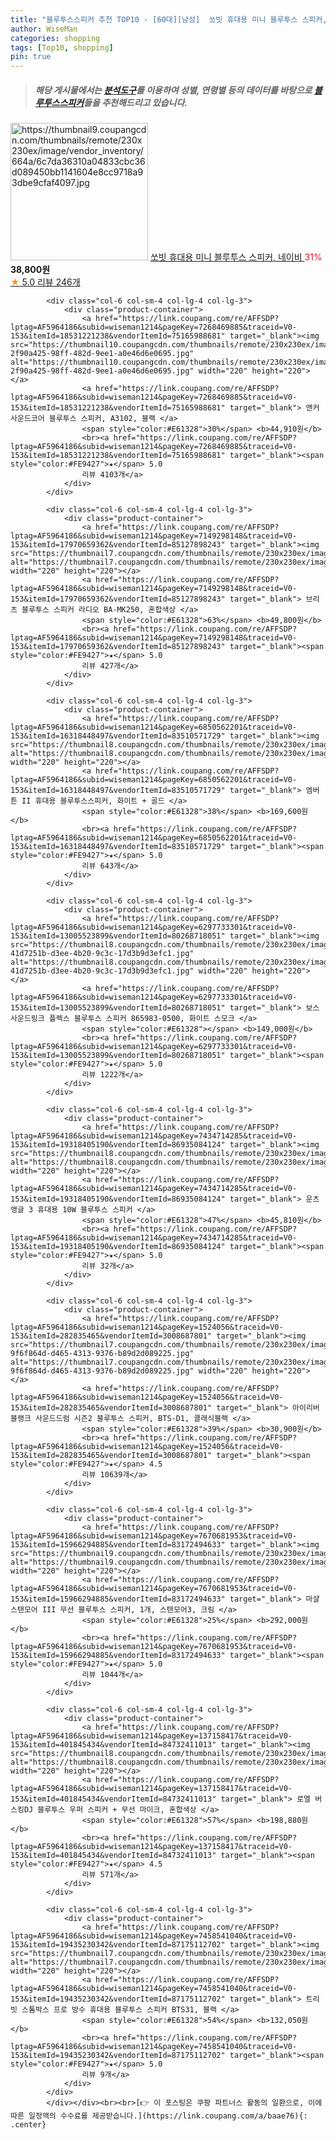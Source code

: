 ```yaml
---
title: "블루투스스피커 추천 TOP10 - [60대][남성]  쏘빗 휴대용 미니 블루투스 스피커, 네이비 "
author: WiseMan
categories: shopping
tags: [Top10, shopping]
pin: true
---
```


> ##### 해당 게시물에서는 [**분석도구**](https://itemscout.io/)를 이용하여 **성별**, **연령별** 등의 데이터를 바탕으로 [**블루투스스피커**](https://link.coupang.com/a/baae76)들을 추천해드리고 있습니다.
<div class="container"><div class="row">
            <div class="col-6 col-sm-4 col-lg-4 col-lg-3">
                <div class="product-container">
                    <a href="https://link.coupang.com/re/AFFSDP?lptag=AF5964186&subid=wiseman1214&pageKey=7816615807&traceid=V0-153&itemId=21217403813&vendorItemId=88408011521" target="_blank"><img src="https://thumbnail9.coupangcdn.com/thumbnails/remote/230x230ex/image/vendor_inventory/664a/6c7da36310a04833cbc36d089450bb1141604e8cc9718a93dbe9cfaf4097.jpg" alt="https://thumbnail9.coupangcdn.com/thumbnails/remote/230x230ex/image/vendor_inventory/664a/6c7da36310a04833cbc36d089450bb1141604e8cc9718a93dbe9cfaf4097.jpg" width="220" height="220"></a>
                    <a href="https://link.coupang.com/re/AFFSDP?lptag=AF5964186&subid=wiseman1214&pageKey=7816615807&traceid=V0-153&itemId=21217403813&vendorItemId=88408011521" target="_blank"> 쏘빗 휴대용 미니 블루투스 스피커, 네이비 </a>
                    <span style="color:#E61328">31%</span> <b>38,800원</b>
                    <br><a href="https://link.coupang.com/re/AFFSDP?lptag=AF5964186&subid=wiseman1214&pageKey=7816615807&traceid=V0-153&itemId=21217403813&vendorItemId=88408011521" target="_blank"><span style="color:#FE9427">★</span> 5.0
                    리뷰 246개</a>
                </div>
            </div>
            
            <div class="col-6 col-sm-4 col-lg-4 col-lg-3">
                <div class="product-container">
                    <a href="https://link.coupang.com/re/AFFSDP?lptag=AF5964186&subid=wiseman1214&pageKey=7268469885&traceid=V0-153&itemId=18531221238&vendorItemId=75165988681" target="_blank"><img src="https://thumbnail10.coupangcdn.com/thumbnails/remote/230x230ex/image/retail/images/8490375320146874-2f90a425-98ff-482d-9ee1-a0e46d6e0695.jpg" alt="https://thumbnail10.coupangcdn.com/thumbnails/remote/230x230ex/image/retail/images/8490375320146874-2f90a425-98ff-482d-9ee1-a0e46d6e0695.jpg" width="220" height="220"></a>
                    <a href="https://link.coupang.com/re/AFFSDP?lptag=AF5964186&subid=wiseman1214&pageKey=7268469885&traceid=V0-153&itemId=18531221238&vendorItemId=75165988681" target="_blank"> 앤커 사운드코어 블루투스 스피커, A3102, 블랙 </a>
                    <span style="color:#E61328">30%</span> <b>44,910원</b>
                    <br><a href="https://link.coupang.com/re/AFFSDP?lptag=AF5964186&subid=wiseman1214&pageKey=7268469885&traceid=V0-153&itemId=18531221238&vendorItemId=75165988681" target="_blank"><span style="color:#FE9427">★</span> 5.0
                    리뷰 4103개</a>
                </div>
            </div>
            
            <div class="col-6 col-sm-4 col-lg-4 col-lg-3">
                <div class="product-container">
                    <a href="https://link.coupang.com/re/AFFSDP?lptag=AF5964186&subid=wiseman1214&pageKey=7149298148&traceid=V0-153&itemId=17970659362&vendorItemId=85127898243" target="_blank"><img src="https://thumbnail7.coupangcdn.com/thumbnails/remote/230x230ex/image/rs_quotation_api/i6pssq7c/041f97267c71443a9eb2d2bda359bb14.jpg" alt="https://thumbnail7.coupangcdn.com/thumbnails/remote/230x230ex/image/rs_quotation_api/i6pssq7c/041f97267c71443a9eb2d2bda359bb14.jpg" width="220" height="220"></a>
                    <a href="https://link.coupang.com/re/AFFSDP?lptag=AF5964186&subid=wiseman1214&pageKey=7149298148&traceid=V0-153&itemId=17970659362&vendorItemId=85127898243" target="_blank"> 브리츠 블루투스 스피커 라디오 BA-MK250, 혼합색상 </a>
                    <span style="color:#E61328">63%</span> <b>49,800원</b>
                    <br><a href="https://link.coupang.com/re/AFFSDP?lptag=AF5964186&subid=wiseman1214&pageKey=7149298148&traceid=V0-153&itemId=17970659362&vendorItemId=85127898243" target="_blank"><span style="color:#FE9427">★</span> 5.0
                    리뷰 427개</a>
                </div>
            </div>
            
            <div class="col-6 col-sm-4 col-lg-4 col-lg-3">
                <div class="product-container">
                    <a href="https://link.coupang.com/re/AFFSDP?lptag=AF5964186&subid=wiseman1214&pageKey=6850562201&traceid=V0-153&itemId=16318448497&vendorItemId=83510571729" target="_blank"><img src="https://thumbnail8.coupangcdn.com/thumbnails/remote/230x230ex/image/vendor_inventory/af36/6486dff9618013d98d97c2c4887d263f127e5b95b24175fd5312b7d45037.jpg" alt="https://thumbnail8.coupangcdn.com/thumbnails/remote/230x230ex/image/vendor_inventory/af36/6486dff9618013d98d97c2c4887d263f127e5b95b24175fd5312b7d45037.jpg" width="220" height="220"></a>
                    <a href="https://link.coupang.com/re/AFFSDP?lptag=AF5964186&subid=wiseman1214&pageKey=6850562201&traceid=V0-153&itemId=16318448497&vendorItemId=83510571729" target="_blank"> 엠버튼 II 휴대용 블루투스스피커, 화이트 + 골드 </a>
                    <span style="color:#E61328">38%</span> <b>169,600원</b>
                    <br><a href="https://link.coupang.com/re/AFFSDP?lptag=AF5964186&subid=wiseman1214&pageKey=6850562201&traceid=V0-153&itemId=16318448497&vendorItemId=83510571729" target="_blank"><span style="color:#FE9427">★</span> 5.0
                    리뷰 643개</a>
                </div>
            </div>
            
            <div class="col-6 col-sm-4 col-lg-4 col-lg-3">
                <div class="product-container">
                    <a href="https://link.coupang.com/re/AFFSDP?lptag=AF5964186&subid=wiseman1214&pageKey=6297733301&traceid=V0-153&itemId=13005523899&vendorItemId=80268718051" target="_blank"><img src="https://thumbnail8.coupangcdn.com/thumbnails/remote/230x230ex/image/retail/images/8048918718905718-41d7251b-d3ee-4b20-9c3c-17d3b9d3efc1.jpg" alt="https://thumbnail8.coupangcdn.com/thumbnails/remote/230x230ex/image/retail/images/8048918718905718-41d7251b-d3ee-4b20-9c3c-17d3b9d3efc1.jpg" width="220" height="220"></a>
                    <a href="https://link.coupang.com/re/AFFSDP?lptag=AF5964186&subid=wiseman1214&pageKey=6297733301&traceid=V0-153&itemId=13005523899&vendorItemId=80268718051" target="_blank"> 보스 사운드링크 플렉스 블루투스 스피커 865983-0500, 화이트 스모크 </a>
                    <span style="color:#E61328"></span> <b>149,000원</b>
                    <br><a href="https://link.coupang.com/re/AFFSDP?lptag=AF5964186&subid=wiseman1214&pageKey=6297733301&traceid=V0-153&itemId=13005523899&vendorItemId=80268718051" target="_blank"><span style="color:#FE9427">★</span> 5.0
                    리뷰 1222개</a>
                </div>
            </div>
            
            <div class="col-6 col-sm-4 col-lg-4 col-lg-3">
                <div class="product-container">
                    <a href="https://link.coupang.com/re/AFFSDP?lptag=AF5964186&subid=wiseman1214&pageKey=7434714285&traceid=V0-153&itemId=19318405190&vendorItemId=86935084124" target="_blank"><img src="https://thumbnail8.coupangcdn.com/thumbnails/remote/230x230ex/image/vendor_inventory/89ce/1e3b2f15d31ed9668b46169e4c07a20f21cd61ddcf4a4e5aba9da0fa00ae.png" alt="https://thumbnail8.coupangcdn.com/thumbnails/remote/230x230ex/image/vendor_inventory/89ce/1e3b2f15d31ed9668b46169e4c07a20f21cd61ddcf4a4e5aba9da0fa00ae.png" width="220" height="220"></a>
                    <a href="https://link.coupang.com/re/AFFSDP?lptag=AF5964186&subid=wiseman1214&pageKey=7434714285&traceid=V0-153&itemId=19318405190&vendorItemId=86935084124" target="_blank"> 운츠 앵글 3 휴대용 10W 블루투스 스피커 </a>
                    <span style="color:#E61328">47%</span> <b>45,810원</b>
                    <br><a href="https://link.coupang.com/re/AFFSDP?lptag=AF5964186&subid=wiseman1214&pageKey=7434714285&traceid=V0-153&itemId=19318405190&vendorItemId=86935084124" target="_blank"><span style="color:#FE9427">★</span> 5.0
                    리뷰 32개</a>
                </div>
            </div>
            
            <div class="col-6 col-sm-4 col-lg-4 col-lg-3">
                <div class="product-container">
                    <a href="https://link.coupang.com/re/AFFSDP?lptag=AF5964186&subid=wiseman1214&pageKey=1524056&traceid=V0-153&itemId=282835465&vendorItemId=3008687801" target="_blank"><img src="https://thumbnail7.coupangcdn.com/thumbnails/remote/230x230ex/image/retail/images/1145122638681944-9f6f864d-d465-4313-9376-b89d2d089225.jpg" alt="https://thumbnail7.coupangcdn.com/thumbnails/remote/230x230ex/image/retail/images/1145122638681944-9f6f864d-d465-4313-9376-b89d2d089225.jpg" width="220" height="220"></a>
                    <a href="https://link.coupang.com/re/AFFSDP?lptag=AF5964186&subid=wiseman1214&pageKey=1524056&traceid=V0-153&itemId=282835465&vendorItemId=3008687801" target="_blank"> 아이리버 블랭크 사운드드럼 시즌2 블루투스 스피커, BTS-D1, 클래식블랙 </a>
                    <span style="color:#E61328">39%</span> <b>30,900원</b>
                    <br><a href="https://link.coupang.com/re/AFFSDP?lptag=AF5964186&subid=wiseman1214&pageKey=1524056&traceid=V0-153&itemId=282835465&vendorItemId=3008687801" target="_blank"><span style="color:#FE9427">★</span> 4.5
                    리뷰 10639개</a>
                </div>
            </div>
            
            <div class="col-6 col-sm-4 col-lg-4 col-lg-3">
                <div class="product-container">
                    <a href="https://link.coupang.com/re/AFFSDP?lptag=AF5964186&subid=wiseman1214&pageKey=7670681953&traceid=V0-153&itemId=15966294885&vendorItemId=83172494633" target="_blank"><img src="https://thumbnail9.coupangcdn.com/thumbnails/remote/230x230ex/image/vendor_inventory/95c2/5a7dde419486252e83914c9b4732f09da9a864c24ec53a8b933691241d96.png" alt="https://thumbnail9.coupangcdn.com/thumbnails/remote/230x230ex/image/vendor_inventory/95c2/5a7dde419486252e83914c9b4732f09da9a864c24ec53a8b933691241d96.png" width="220" height="220"></a>
                    <a href="https://link.coupang.com/re/AFFSDP?lptag=AF5964186&subid=wiseman1214&pageKey=7670681953&traceid=V0-153&itemId=15966294885&vendorItemId=83172494633" target="_blank"> 마샬 스탠모어 III 무선 블루투스 스피커, 1개, 스탠모어3, 크림 </a>
                    <span style="color:#E61328">25%</span> <b>292,000원</b>
                    <br><a href="https://link.coupang.com/re/AFFSDP?lptag=AF5964186&subid=wiseman1214&pageKey=7670681953&traceid=V0-153&itemId=15966294885&vendorItemId=83172494633" target="_blank"><span style="color:#FE9427">★</span> 5.0
                    리뷰 1044개</a>
                </div>
            </div>
            
            <div class="col-6 col-sm-4 col-lg-4 col-lg-3">
                <div class="product-container">
                    <a href="https://link.coupang.com/re/AFFSDP?lptag=AF5964186&subid=wiseman1214&pageKey=137158417&traceid=V0-153&itemId=401845434&vendorItemId=84732411013" target="_blank"><img src="https://thumbnail8.coupangcdn.com/thumbnails/remote/230x230ex/image/vendor_inventory/dca6/42a44a55c24efc139a43e407eb2ce0b9d1a427be8c7c2d5d7bae9a8c3605.jpg" alt="https://thumbnail8.coupangcdn.com/thumbnails/remote/230x230ex/image/vendor_inventory/dca6/42a44a55c24efc139a43e407eb2ce0b9d1a427be8c7c2d5d7bae9a8c3605.jpg" width="220" height="220"></a>
                    <a href="https://link.coupang.com/re/AFFSDP?lptag=AF5964186&subid=wiseman1214&pageKey=137158417&traceid=V0-153&itemId=401845434&vendorItemId=84732411013" target="_blank"> 로엘 버스킹DJ 블루투스 우퍼 스피커 + 무선 마이크, 혼합색상 </a>
                    <span style="color:#E61328">57%</span> <b>198,880원</b>
                    <br><a href="https://link.coupang.com/re/AFFSDP?lptag=AF5964186&subid=wiseman1214&pageKey=137158417&traceid=V0-153&itemId=401845434&vendorItemId=84732411013" target="_blank"><span style="color:#FE9427">★</span> 4.5
                    리뷰 571개</a>
                </div>
            </div>
            
            <div class="col-6 col-sm-4 col-lg-4 col-lg-3">
                <div class="product-container">
                    <a href="https://link.coupang.com/re/AFFSDP?lptag=AF5964186&subid=wiseman1214&pageKey=7458541040&traceid=V0-153&itemId=19435230342&vendorItemId=87175112702" target="_blank"><img src="https://thumbnail7.coupangcdn.com/thumbnails/remote/230x230ex/image/vendor_inventory/0f3a/13ffbb0548ae63fc840f46668903a35979c82b720a7f5f0f5514556ac173.jpg" alt="https://thumbnail7.coupangcdn.com/thumbnails/remote/230x230ex/image/vendor_inventory/0f3a/13ffbb0548ae63fc840f46668903a35979c82b720a7f5f0f5514556ac173.jpg" width="220" height="220"></a>
                    <a href="https://link.coupang.com/re/AFFSDP?lptag=AF5964186&subid=wiseman1214&pageKey=7458541040&traceid=V0-153&itemId=19435230342&vendorItemId=87175112702" target="_blank"> 트리빗 스톰박스 프로 방수 휴대용 블루투스 스피커 BTS31, 블랙 </a>
                    <span style="color:#E61328">54%</span> <b>132,050원</b>
                    <br><a href="https://link.coupang.com/re/AFFSDP?lptag=AF5964186&subid=wiseman1214&pageKey=7458541040&traceid=V0-153&itemId=19435230342&vendorItemId=87175112702" target="_blank"><span style="color:#FE9427">★</span> 5.0
                    리뷰 9개</a>
                </div>
            </div>
            </div></div><br><br>[👉 이 포스팅은 쿠팡 파트너스 활동의 일환으로, 이에 따른 일정액의 수수료를 제공받습니다.](https://link.coupang.com/a/baae76){: .center}